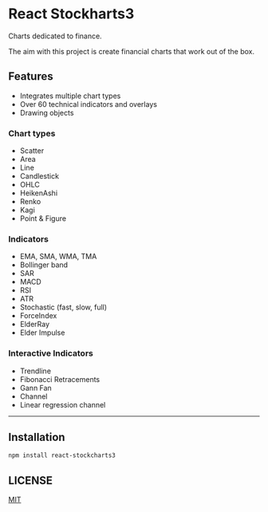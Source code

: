# React Stockharts3

Charts dedicated to finance.

The aim with this project is create financial charts that work out of the box.

## Features

-   Integrates multiple chart types
-   Over 60 technical indicators and overlays
-   Drawing objects

### Chart types

-   Scatter
-   Area
-   Line
-   Candlestick
-   OHLC
-   HeikenAshi
-   Renko
-   Kagi
-   Point & Figure

### Indicators

-   EMA, SMA, WMA, TMA
-   Bollinger band
-   SAR
-   MACD
-   RSI
-   ATR
-   Stochastic (fast, slow, full)
-   ForceIndex
-   ElderRay
-   Elder Impulse

### Interactive Indicators

-   Trendline
-   Fibonacci Retracements
-   Gann Fan
-   Channel
-   Linear regression channel

---

## Installation

```sh
npm install react-stockcharts3
```

## LICENSE

[MIT](./LICENSE)
